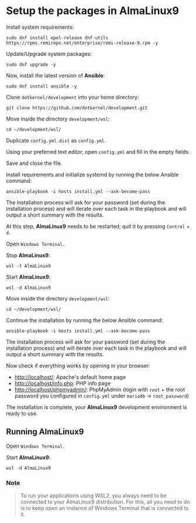# Setup the packages in AlmaLinux9

Install system requirements:

```shell
sudo dnf install epel-release dnf-utils https://rpms.remirepo.net/enterprise/remi-release-9.rpm -y
```

Update/Upgrade system packages:

```shell
sudo dnf upgrade -y
```

Now, install the latest version of **Ansible**:

```shell
sudo dnf install ansible -y
```

Clone `dotkernel/development` into your home directory:

```shell
git clone https://github.com/dotkernel/development.git
```

Move inside the directory `development/wsl`:

```shell
cd ~/development/wsl/
```

Duplicate `config.yml.dist` as `config.yml`.

Using your preferred text editor, open `config.yml` and fill in the empty fields.

Save and close the file.

Install requirements and initialize systemd by running the below Ansible command:

```shell
ansible-playbook -i hosts install.yml --ask-become-pass
```

The installation process will ask for your password (set during the installation process) and will iterate over each task in the playbook and will output a short summary with the results.

At this step, **AlmaLinux9** needs to be restarted; quit it by pressing `Control` + `d`.

Open `Windows Terminal`.

Stop **AlmaLinux9**:

```shell
wsl -t AlmaLinux9
```

Start **AlmaLinux9**:

```shell
wsl -d AlmaLinux9
```

Move inside the directory `development/wsl`:

```shell
cd ~/development/wsl/
```

Continue the installation by running the below Ansible command:

```shell
ansible-playbook -i hosts install.yml --ask-become-pass
```

The installation process will ask for your password (set during the installation process) and will iterate over each task in the playbook and will output a short summary with the results.

Now check if everything works by opening in your browser:

* [http://localhost/](http://localhost/): Apache's default home page
* [http://localhost/info.php](http://localhost/info.php): PHP info page
* [http://localhost/phpmyadmin/](http://localhost/phpmyadmin/): PhpMyAdmin (login with `root` + the root password you configured in `config.yml` under `mariadb` -> `root_password`)

The installation is complete, your **AlmaLinux9** development environment is ready to use.

## Running AlmaLinux9

Open `Windows Terminal`.

Start **AlmaLinux9**:

```shell
wsl -d AlmaLinux9
```

### Note

> To run your applications using WSL2, you always need to be connected to your AlmaLinux9 distribution.
> For this, all you need to do is to keep open an instance of Windows Terminal that is connected to it.
